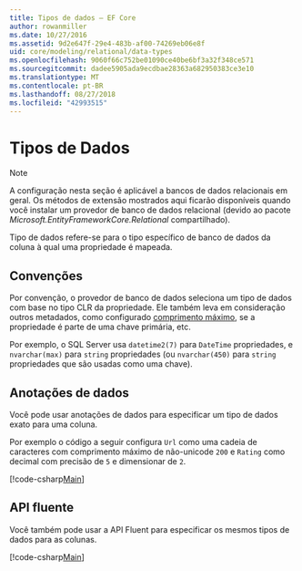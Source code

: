 ```yaml
---
title: Tipos de dados – EF Core
author: rowanmiller
ms.date: 10/27/2016
ms.assetid: 9d2e647f-29e4-483b-af00-74269eb06e8f
uid: core/modeling/relational/data-types
ms.openlocfilehash: 9060f66c752be01090ce40be6bf3a32f348ce571
ms.sourcegitcommit: dadee5905ada9ecdbae28363a682950383ce3e10
ms.translationtype: MT
ms.contentlocale: pt-BR
ms.lasthandoff: 08/27/2018
ms.locfileid: "42993515"
---
```

# <a name="data-types"></a>Tipos de Dados

> [!NOTE]  
> A configuração nesta seção é aplicável a bancos de dados relacionais em geral. Os métodos de extensão mostrados aqui ficarão disponíveis quando você instalar um provedor de banco de dados relacional (devido ao pacote *Microsoft.EntityFrameworkCore.Relational* compartilhado).

Tipo de dados refere-se para o tipo específico de banco de dados da coluna à qual uma propriedade é mapeada.

## <a name="conventions"></a>Convenções

Por convenção, o provedor de banco de dados seleciona um tipo de dados com base no tipo CLR da propriedade. Ele também leva em consideração outros metadados, como configurado [comprimento máximo](../max-length.md), se a propriedade é parte de uma chave primária, etc.

Por exemplo, o SQL Server usa `datetime2(7)` para `DateTime` propriedades, e `nvarchar(max)` para `string` propriedades (ou `nvarchar(450)` para `string` propriedades que são usadas como uma chave).

## <a name="data-annotations"></a>Anotações de dados

Você pode usar anotações de dados para especificar um tipo de dados exato para uma coluna.

Por exemplo o código a seguir configura `Url` como uma cadeia de caracteres com comprimento máximo de não-unicode `200` e `Rating` como decimal com precisão de `5` e dimensionar de `2`.

[!code-csharp[Main](../../../../samples/core/Modeling/DataAnnotations/Samples/Relational/DataType.cs?name=Entities&highlight=4,6)]

## <a name="fluent-api"></a>API fluente

Você também pode usar a API Fluent para especificar os mesmos tipos de dados para as colunas.

[!code-csharp[Main](../../../../samples/core/Modeling/FluentAPI/Samples/Relational/DataType.cs?name=Model&highlight=9-10)]
